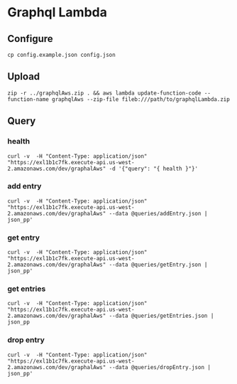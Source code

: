 # Graphql Lambda

## Configure
`cp config.example.json config.json`


## Upload
`zip -r ../graphqlAws.zip . && aws lambda update-function-code --function-name graphqlAws --zip-file fileb:///path/to/graphqlLambda.zip`

## Query

### health
`curl -v  -H "Content-Type: application/json" "https://exl1b1c7fk.execute-api.us-west-2.amazonaws.com/dev/graphalAws" -d '{"query": "{ health }"}'`
### add entry
`curl -v  -H "Content-Type: application/json" "https://exl1b1c7fk.execute-api.us-west-2.amazonaws.com/dev/graphalAws" --data @queries/addEntry.json | json_pp'`

### get entry
`curl -v  -H "Content-Type: application/json" "https://exl1b1c7fk.execute-api.us-west-2.amazonaws.com/dev/graphalAws" --data @queries/getEntry.json | json_pp'`

### get entries
`curl -v  -H "Content-Type: application/json" "https://exl1b1c7fk.execute-api.us-west-2.amazonaws.com/dev/graphalAws" --data @queries/getEntries.json | json_pp`

### drop entry
`curl -v  -H "Content-Type: application/json" "https://exl1b1c7fk.execute-api.us-west-2.amazonaws.com/dev/graphalAws" --data @queries/dropEntry.json | json_pp'`
